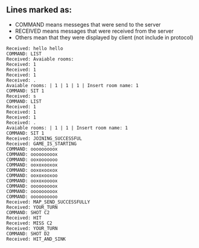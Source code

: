 ## Lines marked as:
- COMMAND means messeges that were send to the server
- RECEIVED means messages that were received from the server
- Others mean that they were displayed by client (not include in protocol)

```
Received: hello hello
COMMAND: LIST
Received: Avaiable rooms:
Received: 1
Received: 1
Received: 1
Received: .
Avaiable rooms: | 1 | 1 | 1 | Insert room name: 1
COMMAND: SIT 1
Received: s
COMMAND: LIST
Received: 1
Received: 1
Received: 1
Received: .
Avaiable rooms: | 1 | 1 | Insert room name: 1
COMMAND: SIT 1
Received: JOINING_SUCCESSFUL
Received: GAME_IS_STARTING
COMMAND: ooooooooox
COMMAND: ooooooooox
COMMAND: ooxooooooo
COMMAND: ooxoxooxox
COMMAND: ooxoxooxox
COMMAND: ooxoxooxoo
COMMAND: ooxoxoooox
COMMAND: ooooooooox
COMMAND: ooooooooox
COMMAND: oooooooooo
Received: MAP_SEND_SUCCESSFULLY
Received: YOUR_TURN
COMMAND: SHOT C2
Received: HIT
Received: MISS C2
Received: YOUR_TURN
COMMAND: SHOT D2
Received: HIT_AND_SINK
```
